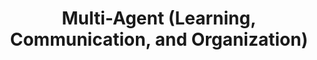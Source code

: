 ---
#preview
title: Multi-Agent (Learning, Communication, and Organization)
image: /img/portfolio/project-1/roma_high.png
category: With Reinforcement Learning and Deep Learning

#full details
details:

    - label: "$category"

description:
    enabled: 1
    content: "
        <p>I am interested in many aspects of multi-agent systems.</p>
    "

gallery: 
    enabled: 0
    items:
        - image: /disenabled
          alt: "image"


description2:
    enabled: 1
    heading: "Organization"
    content: "
        <p>Related publications: [ROMA, ICML 2020; RODE, ICLR 2021] </p>
        <p> </p>
        <p>We developed role-based learning, where agents learn their roles to decompose a complex task.</p>
        <p> </p>
        <p>In the figure below, we show changes in roles of different agents in an episode. The role will decide the behavior of an agent.</p>
    "
    button:
        label: Example Paper
        link: "https://arxiv.org/pdf/2003.08039"
        target: "_blank"

gallery2: 
    enabled: 1
    items:
        - image: /img/portfolio/project-1/roma.png
          alt: "image"
          
description3:
    enabled: 1
    heading: "Communication"
    content: "
        <p>Related publications: [NDQ, ICLR 2020; Pragmatic Reasoning Communication, NeurIPS 2020] </p>
        <p> </p>
        <p>We studied sparse, concise, but informative communication.</p>
        <p> </p>
        <p>In the following figure, two agents start at a_4 and b_3, respectively, and they want to reach g simultaneously but can only observe its own state. To finish the task, they need to communicate their locations to each other.</p>
        <p> </p>
        <p>The second row shows our communication strategy. 0 means no communication. Agents only send a bit when they are one step away from the goal state.</p>
    "
    button:
        label: Example Paper
        link: "https://openreview.net/forum?id=HJx-3grYDB"
        target: "_blank"

gallery3: 
    enabled: 1
    items:
        - image: /img/portfolio/project-1/comm.png
          alt: "image"
          
description4:
    enabled: 1
    heading: "Diversity"
    content: "
        <p>Related publications: [CDS, NeurIPS 2021] </p>
        <p> </p>
        <p>We find that diversity matters in multi-agent collaboration.</p>
        <p> </p>
        <p>The following figure shows that our method learns versatile strategies by encouraging diversity in the difficult Google football tasks. </p>
    "
    button:
        label: Example Paper
        link: "https://proceedings.neurips.cc/paper/2021/hash/20aee3a5f4643755a79ee5f6a73050ac-Abstract.html"
        target: "_blank"
        
gallery4: 
    enabled: 1
    items:
        - image: /img/portfolio/project-1/diverse.png
          alt: "image"
          
description5:
    enabled: 1
    heading: "Coordination"
    content: "
        <p>Related publications: [NLCG, NeurIPS 2022; SOP-CG, ICML 2022; CASEC, ICLR 2022] </p>
        <p> </p>
        <p>Coordination graphs.</p>
        <p> </p>
        <p>The following figure shows how the coordination structure could be adaptive: (a) Self-organized grouping at initialization; (b) Connecting to agent with rich observation for better information sharing; (c) Concentrated collaboration structure around an enclosed adversary. </p>
    "
    button:
        label: Example Paper
        link: "https://openreview.net/forum?id=OcNoF7qA4t"
        target: "_blank"
        
gallery5: 
    enabled: 1
    items:
        - image: /img/portfolio/project-1/coordination.png
          alt: "image"

description6:
    enabled: 1
    heading: "Exploration"
    content: "
        <p>Related publications: [EDTI, ICLR 2020] </p>
        <p> </p>
        <p>We find that encourage agents' influence on each other can encourage exploration in large observation-action spaces.</p>
    "
    button:
        label: Example Paper
        link: "https://openreview.net/forum?id=BJgy96EYvr"
        target: "_blank"
        
description7:
    enabled: 1
    heading: "Cooperation"
    content: "
        <p>Related publications: [DOP, ICLR 2020] </p>
        <p> </p>
        <p>We developed a multi-agent policy gradient method with significant reduced variance.</p>
    "
    button:
        label: Example Paper
        link: "https://openreview.net/forum?id=6FqKiVAdI3Y"
        target: "_blank"
        
description8:
    enabled: 1
    heading: "Learning in Games"
    content: "
        <p>Related publications: [GA-SPP, AAMAS 2019] </p>
        <p> </p>
        <p>This paper makes
three major novelties. First, to our best knowledge, GA-SPP is the
first gradient-ascent algorithm with a finite learning rate that
provides convergence guarantee in general-sum games. Second, GA-SPP provides convergence guarantee in larger games than existing
gradient-ascent algorithms, which include m × n positive
semi-definite games, a class of 2 × n general-sum games, and 2 × 2
general-sum games. Finally, GA-SPP guarantees to converge to a Nash Equilibrium when converging in anym×n general-sum game.</p>
    "
    button:
        label: Example Paper
        link: "https://arxiv.org/abs/1903.02868"
        target: "_blank"
        
gallery8: 
    enabled: 1
    items:
        - image: /img/portfolio/project-1/convergence.png
          alt: "image"
        
description9:
    enabled: 1
    heading: "Robustness"
    content: "
        <p>Related publications: [TRAM, NeurIPS Workshop 2020] </p>
        <p> </p>
        <p>We study how to improve the robustness of multi-agent learning algorithms by attacking them during training time.</p>
    "
    button:
        label: Example Paper
        link: "https://openreview.net/forum?id=cZSNk8veQW7"
        target: "_blank"
        
description10:
    enabled: 1
    heading: "Transfer"
    content: "
        <p>Related publications: [MATTAR, NeurIPS Workshop 2020] </p>
        <p> </p>
        <p>How to transfer the policy learned by one multi-agent team to another?.</p>
    "
    button:
        label: Example Paper
        link: "https://openreview.net/forum?id=5pWNx-LZ8D"
        target: "_blank"
        

---